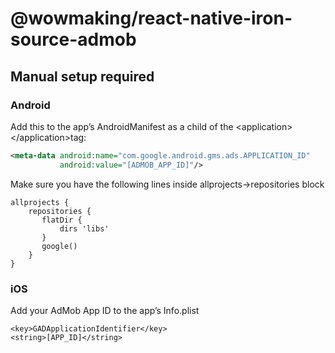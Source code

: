 # @wowmaking/react-native-iron-source-admob

## Manual setup required

### Android

Add this to the app’s AndroidManifest as a child of the &lt;application&gt;&lt;/application&gt;tag:

```xml
<meta-data android:name="com.google.android.gms.ads.APPLICATION_ID" 
           android:value="[ADMOB_APP_ID]"/>
```

Make sure you have the following lines inside  allprojects->repositories block
```
allprojects {
    repositories {
       flatDir {
           dirs 'libs'
       }
       google()
    }
}
```

### iOS

Add your AdMob App ID to the app’s Info.plist

```
<key>GADApplicationIdentifier</key>
<string>[APP_ID]</string>
```
